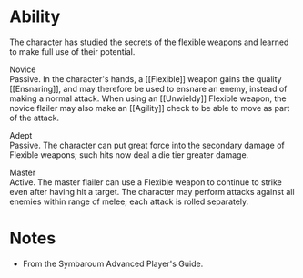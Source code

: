 # Ability
The character has studied the secrets of the flexible weapons and learned to make full use of their potential.

Novice<br>Passive. In the character's hands, a [[Flexible]] weapon gains the quality [[Ensnaring]], and may therefore be used to ensnare an enemy, instead of making a normal attack. When using an [[Unwieldy]] Flexible weapon, the novice flailer may also make an [[Agility]] check to be able to move as part of the attack.

Adept<br>Passive. The character can put great force into the secondary damage of Flexible weapons; such hits now deal a die tier greater damage.

Master<br>Active. The master flailer can use a Flexible weapon to continue to strike even after having hit a target. The character may perform attacks against all enemies within range of melee; each attack is rolled separately.
# Notes
* From the Symbaroum Advanced Player's Guide.